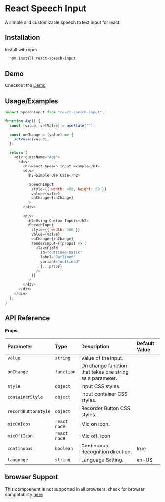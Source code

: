 # React Speech Input

A simple and customizable speech to text input for react

## Installation

Install with npm

```bash
  npm install react-speech-input
```

## Demo

Checkout the
<a href="https://codesandbox.io/s/react-speech-input-example-gj8w2f?file=/src/App.js" target="_blank">Demo</a>

## Usage/Examples

```javascript
import SpeechInput from "react-speech-input";

function App() {
  const [value, setValue] = useState("");

  const onChange = (value) => {
    setValue(value);
  };

  return (
    <div className="App">
      <div>
        <h1>React Speech Input Example</h1>
        <div>
          <h2>Simple Use Case</h2>

          <SpeechInput
            style={{ width: 400, height: 50 }}
            value={value}
            onChange={onChange}
          />
        </div>

        <div>
          <h2>Using Custom Inputs</h2>
          <SpeechInput
            style={{ width: 400 }}
            value={value}
            onChange={onChange}
            renderInput={(props) => (
              <TextField
                id="outlined-basic"
                label="Outlined"
                variant="outlined"
                {...props}
              />
            )}
          />
        </div>
      </div>
    </div>
  );
}
```

## API Reference

#### Props

| Parameter           | Type         | Description                                              | Default Value |
| :------------------ | :----------- | :------------------------------------------------------- | :------------ |
| `value`             | `string`     | Value of the input.                                      |               |
| `onChange`          | `function`   | On change function that takes one string as a parameter. |               |
| `style`             | `object`     | input CSS styles.                                        |               |
| `containerStyle`    | `object`     | Input container CSS styles.                              |               |
| `recordButtonStyle` | `object`     | Recorder Button CSS styles.                              |               |
| `micOnIcon`         | `react node` | Mic on icon.                                             |               |
| `micOffIcon`        | `react node` | Mic off. icon                                            |               |
| `continuous`        | `boolean`    | Continuous Recognition direction.                        | true          |
| `language`          | `string`     | Language Setting.                                        | en-US         |

## browser Support

This compoenent is not supported in all browsers. check for browser campatability [here](https://developer.mozilla.org/en-US/docs/Web/API/SpeechRecognition#browser_compatibility)
